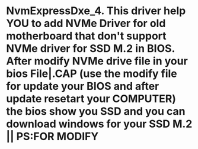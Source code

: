 # NvmExpressDxe_4. This driver help YOU to add NVMe Driver for old motherboard that don't support NVMe driver for SSD M.2 in BIOS. After modify NVMe drive file in your bios File|.CAP (use the modify file for update your BIOS and after update resetart your COMPUTER) the bios show you SSD and you can download windows for your SSD M.2 || PS:FOR MODIFY
